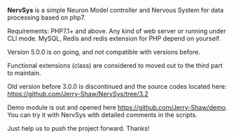 **NervSys** is a simple Neuron Model controller and Nervous System for data processing based on php7.

Requirements: PHP7.1+ and above. Any kind of web server or running under CLI mode. MySQL, Redis and redis extension for PHP depend on yourself.
 
Version 5.0.0 is on going, and not compatible with versions before.

Functional extensions (class) are considered to moved out to the third part to maintain.
 
Old version before 3.0.0 is discontinued and the source codes located here: https://github.com/Jerry-Shaw/NervSys/tree/3.2

Demo module is out and opened here https://github.com/Jerry-Shaw/demo. You can try it with NervSys with detailed comments in the scripts.

Just help us to push the project forward. Thanks!